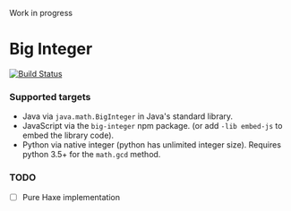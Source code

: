 Work in progress

# Big Integer
[![Build Status](https://travis-ci.com/kevinresol/bigint.svg?branch=master)](https://travis-ci.com/kevinresol/bigint)

### Supported targets

- Java via `java.math.BigInteger` in Java's standard library.
- JavaScript via the `big-integer` npm package. (or add `-lib embed-js` to embed the library code).
- Python via native integer (python has unlimited integer size). Requires python 3.5+ for the `math.gcd` method.


### TODO
- [ ] Pure Haxe implementation